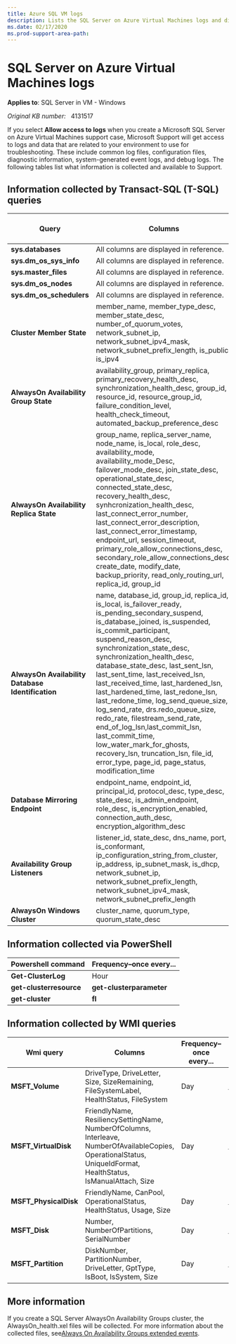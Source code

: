 ```yaml
---
title: Azure SQL VM logs
description: Lists the SQL Server on Azure Virtual Machines logs and diagnostic information that's collected during troubleshooting by Microsoft Support.
ms.date: 02/17/2020
ms.prod-support-area-path:
---
```


# SQL Server on Azure Virtual Machines logs

**Applies to**: SQL Server in VM - Windows

_Original KB number:_ &nbsp; 4131517

If you select **Allow access to logs** when you create a Microsoft SQL Server on Azure Virtual Machines support case, Microsoft Support will get access to logs and data that are related to your environment to use for troubleshooting. These include common log files, configuration files, diagnostic information, system-generated event logs, and debug logs. The following tables list what information is collected and available to Support.

## Information collected by Transact-SQL (T-SQL) queries

|**Query**|**Columns**|**Frequency–once every...**|**Reference**|
|---|---|---|---|
|**sys.databases**|All columns are displayed in reference.|Day|[sys.databases](https://docs.microsoft.com/sql/relational-databases/system-catalog-views/sys-databases-transact-sql)|
|**sys.dm_os_sys_info**|All columns are displayed in reference.|15 minutes|[sys.dm_os_sys_info](https://docs.microsoft.com/sql/relational-databases/system-dynamic-management-views/sys-dm-os-sys-info-transact-sql)|
|**sys.master_files**|All columns are displayed in reference.|15 minutes|[sys.master_files](https://docs.microsoft.com/sql/relational-databases/system-catalog-views/sys-master-files-transact-sql)|
|**sys.dm_os_nodes**|All columns are displayed in reference.|Day|[sys.dm_os_nodes](https://docs.microsoft.com/sql/relational-databases/system-dynamic-management-views/sys-dm-os-nodes-transact-sql)|
|**sys.dm_os_schedulers**|All columns are displayed in reference.|Day|[sys.dm_os_schedulers](https://docs.microsoft.com/sql/relational-databases/system-dynamic-management-views/sys-dm-os-schedulers-transact-sql)|
|**Cluster Member State**|member_name, member_type_desc, member_state_desc, number_of_quorum_votes, network_subnet_ip, network_subnet_ipv4_mask, network_subnet_prefix_length, is_public, is_ipv4|5 minutes|[sys.dm_hadr_cluster_members](https://docs.microsoft.com/sql/relational-databases/system-dynamic-management-views/sys-dm-hadr-cluster-members-transact-sql)   [sys.dm_hadr_cluster_networks](https://docs.microsoft.com/sql/relational-databases/system-dynamic-management-views/sys-dm-hadr-cluster-networks-transact-sql)|
|**AlwaysOn Availability Group State**|availability_group, primary_replica, primary_recovery_health_desc, synchronization_health_desc, group_id, resource_id, resource_group_id, failure_condition_level, health_check_timeout, automated_backup_preference_desc|5 minutes|[sys.availability_groups](https://docs.microsoft.com/sql/relational-databases/system-catalog-views/sys-availability-groups-transact-sql)   [sys.dm_hadr_availability_group_states](https://docs.microsoft.com/sql/relational-databases/system-dynamic-management-views/sys-dm-hadr-availability-group-states-transact-sql)|
|**AlwaysOn Availability Replica State**|group_name, replica_server_name, node_name, is_local, role_desc, availability_mode, availability_mode_Desc, failover_mode_desc, join_state_desc, operational_state_desc, connected_state_desc, recovery_health_desc, synhcronization_health_desc, last_connect_error_number, last_connect_error_description, last_connect_error_timestamp, endpoint_url, session_timeout, primary_role_allow_connections_desc, secondary_role_allow_connections_desc, create_date, modify_date, backup_priority, read_only_routing_url, replica_id, group_id|5 minutes|[sys.dm_hadr_availability_replica_cluster_nodes](https://docs.microsoft.com/sql/relational-databases/system-dynamic-management-views/sys-dm-hadr-availability-replica-cluster-nodes-transact-sql)  [sys.dm_hadr_availability_replica_cluster_states](https://docs.microsoft.com/sql/relational-databases/system-dynamic-management-views/sys-dm-hadr-availability-replica-cluster-states-transact-sql)  [sys.dm_hadr_availability_replica_states](https://docs.microsoft.com/sql/relational-databases/system-dynamic-management-views/sys-dm-hadr-availability-replica-states-transact-sql)  [sys.availability_replicas](https://docs.microsoft.com/sql/relational-databases/system-catalog-views/sys-availability-replicas-transact-sql)  [sys.availability_groups](https://docs.microsoft.com/sql/relational-databases/system-catalog-views/sys-availability-groups-transact-sql)|
|**AlwaysOn Availability Database Identification**|name, database_id, group_id, replica_id, is_local, is_failover_ready, is_pending_secondary_suspend, is_database_joined, is_suspended, is_commit_participant, suspend_reason_desc, synchronization_state_desc, synchronization_health_desc, database_state_desc, last_sent_lsn, last_sent_time, last_received_lsn, last_received_time, last_hardened_lsn, last_hardened_time, last_redone_lsn, last_redone_time, log_send_queue_size, log_send_rate, drs.redo_queue_size, redo_rate, filestream_send_rate, end_of_log_lsn,last_commit_lsn, last_commit_time, low_water_mark_for_ghosts, recovery_lsn, truncation_lsn, file_id, error_type, page_id, page_status, modification_time|5 minutes|[sys.dm_hadr_database_replica_cluster_states](https://docs.microsoft.com/sql/relational-databases/system-dynamic-management-views/sys-dm-hadr-database-replica-cluster-states-transact-sql)   [sys.dm_hadr_database_replica_states](https://docs.microsoft.com/sql/relational-databases/system-dynamic-management-views/sys-dm-hadr-database-replica-states-transact-sql)   [sys.dm_hadr_auto_page_repair](https://docs.microsoft.com/sql/relational-databases/system-dynamic-management-views/sys-dm-hadr-auto-page-repair-transact-sql) |
|**Database Mirroring Endpoint**|endpoint_name, endpoint_id, principal_id, protocol_desc, type_desc, state_desc, is_admin_endpoint, role_desc, is_encryption_enabled, connection_auth_desc, encryption_algorithm_desc|15 minutes|[sys.database_mirroring_endpoints](https://docs.microsoft.com/sql/relational-databases/system-catalog-views/sys-database-mirroring-endpoints-transact-sql)|
|**Availability Group Listeners**|listener_id, state_desc, dns_name, port, is_conformant, ip_configuration_string_from_cluster, ip_address, ip_subnet_mask, is_dhcp, network_subnet_ip, network_subnet_prefix_length, network_subnet_ipv4_mask, network_subnet_prefix_length|15 minutes|[sys.availability_group_listeners](https://docs.microsoft.com/sql/relational-databases/system-catalog-views/sys-availability-group-listeners-transact-sql)  [sys.availability_group_listener_ip_addresses](https://docs.microsoft.com/sql/relational-databases/system-catalog-views/sys-availability-group-listener-ip-addresses-transact-sql)|
|**AlwaysOn Windows Cluster**|cluster_name, quorum_type, quorum_state_desc|15 minutes|[sys.dm_hadr_cluster](https://docs.microsoft.com/sql/relational-databases/system-dynamic-management-views/sys-dm-hadr-cluster-transact-sql)|

## Information collected via PowerShell

|**Powershell command**|**Frequency–once every...**|
|---|---|
|**Get-ClusterLog**|Hour|
|**get-clusterresource** | **get-clusterparameter**|Hour|
|**get-cluster** | **fl**|Hour|

## Information collected by WMI queries

|**Wmi query**|**Columns**|**Frequency–once every...**|**Link**|
|---|---|---|---|
|**MSFT_Volume**|DriveType, DriveLetter, Size, SizeRemaining, FileSystemLabel, HealthStatus, FileSystem|Day|[MSFT_Volume](https://msdn.microsoft.com/library/windows/desktop/hh830604%28v=vs.85%29.aspx)|
|**MSFT_VirtualDisk**|FriendlyName, ResiliencySettingName, NumberOfColumns, Interleave, NumberOfAvailableCopies, OperationalStatus, UniqueIdFormat, HealthStatus, IsManualAttach, Size|Day|[MSFT_VirtualDisk](https://msdn.microsoft.com/library/windows/desktop/hh830584%28v=vs.85%29.aspx)|
|**MSFT_PhysicalDisk**|FriendlyName, CanPool, OperationalStatus, HealthStatus, Usage, Size|Day|[MSFT_PhysicalDisk](https://msdn.microsoft.com/library/windows/desktop/hh830532%28v=vs.85%29.aspx)|
|**MSFT_Disk**|Number, NumberOfPartitions, SerialNumber|Day|[MSFT_Disk](https://msdn.microsoft.com/library/windows/desktop/hh830493%28v=vs.85%29.aspx)|
|**MSFT_Partition**|DiskNumber, PartitionNumber, DriveLetter, GptType, IsBoot, IsSystem, Size|Day|[MSFT_Partition](https://msdn.microsoft.com/library/windows/desktop/hh830524%28v=vs.85%29.aspx)|

## More information

If you create a SQL Server AlwaysOn Availability Groups cluster, the AlwaysOn_health.xel files will be collected. For more information about the collected files, see[Always On Availability Groups extended events](https://docs.microsoft.com/sql/database-engine/availability-groups/windows/always-on-extended-events).
